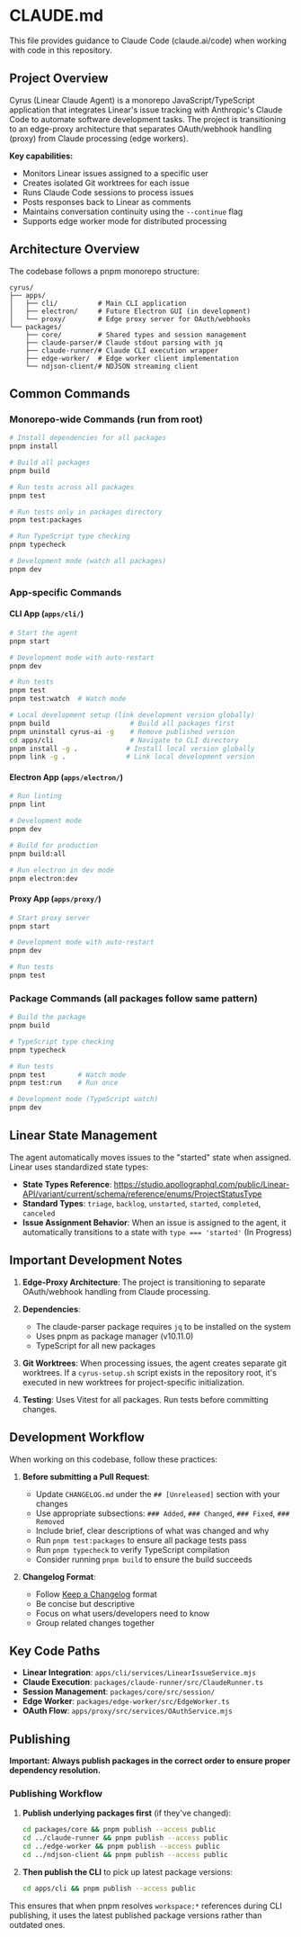 # CLAUDE.md

This file provides guidance to Claude Code (claude.ai/code) when working with code in this repository.

## Project Overview

Cyrus (Linear Claude Agent) is a monorepo JavaScript/TypeScript application that integrates Linear's issue tracking with Anthropic's Claude Code to automate software development tasks. The project is transitioning to an edge-proxy architecture that separates OAuth/webhook handling (proxy) from Claude processing (edge workers).

**Key capabilities:**
- Monitors Linear issues assigned to a specific user
- Creates isolated Git worktrees for each issue
- Runs Claude Code sessions to process issues
- Posts responses back to Linear as comments
- Maintains conversation continuity using the `--continue` flag
- Supports edge worker mode for distributed processing

## Architecture Overview

The codebase follows a pnpm monorepo structure:

```
cyrus/
├── apps/
│   ├── cli/          # Main CLI application
│   ├── electron/     # Future Electron GUI (in development)
│   └── proxy/        # Edge proxy server for OAuth/webhooks
└── packages/
    ├── core/         # Shared types and session management
    ├── claude-parser/# Claude stdout parsing with jq
    ├── claude-runner/# Claude CLI execution wrapper
    ├── edge-worker/  # Edge worker client implementation
    └── ndjson-client/# NDJSON streaming client
```

## Common Commands

### Monorepo-wide Commands (run from root)
```bash
# Install dependencies for all packages
pnpm install

# Build all packages
pnpm build

# Run tests across all packages
pnpm test

# Run tests only in packages directory
pnpm test:packages

# Run TypeScript type checking
pnpm typecheck

# Development mode (watch all packages)
pnpm dev
```

### App-specific Commands

#### CLI App (`apps/cli/`)
```bash
# Start the agent
pnpm start

# Development mode with auto-restart
pnpm dev

# Run tests
pnpm test
pnpm test:watch  # Watch mode

# Local development setup (link development version globally)
pnpm build                    # Build all packages first
pnpm uninstall cyrus-ai -g    # Remove published version
cd apps/cli                   # Navigate to CLI directory
pnpm install -g .            # Install local version globally
pnpm link -g .               # Link local development version
```

#### Electron App (`apps/electron/`)
```bash
# Run linting
pnpm lint

# Development mode
pnpm dev

# Build for production
pnpm build:all

# Run electron in dev mode
pnpm electron:dev
```

#### Proxy App (`apps/proxy/`)
```bash
# Start proxy server
pnpm start

# Development mode with auto-restart
pnpm dev

# Run tests
pnpm test
```

### Package Commands (all packages follow same pattern)
```bash
# Build the package
pnpm build

# TypeScript type checking
pnpm typecheck

# Run tests
pnpm test        # Watch mode
pnpm test:run    # Run once

# Development mode (TypeScript watch)
pnpm dev
```

## Linear State Management

The agent automatically moves issues to the "started" state when assigned. Linear uses standardized state types:

- **State Types Reference**: https://studio.apollographql.com/public/Linear-API/variant/current/schema/reference/enums/ProjectStatusType
- **Standard Types**: `triage`, `backlog`, `unstarted`, `started`, `completed`, `canceled`
- **Issue Assignment Behavior**: When an issue is assigned to the agent, it automatically transitions to a state with `type === 'started'` (In Progress)

## Important Development Notes

1. **Edge-Proxy Architecture**: The project is transitioning to separate OAuth/webhook handling from Claude processing.

2. **Dependencies**: 
   - The claude-parser package requires `jq` to be installed on the system
   - Uses pnpm as package manager (v10.11.0)
   - TypeScript for all new packages

3. **Git Worktrees**: When processing issues, the agent creates separate git worktrees. If a `cyrus-setup.sh` script exists in the repository root, it's executed in new worktrees for project-specific initialization.

4. **Testing**: Uses Vitest for all packages. Run tests before committing changes.

## Development Workflow

When working on this codebase, follow these practices:

1. **Before submitting a Pull Request**:
   - Update `CHANGELOG.md` under the `## [Unreleased]` section with your changes
   - Use appropriate subsections: `### Added`, `### Changed`, `### Fixed`, `### Removed`
   - Include brief, clear descriptions of what was changed and why
   - Run `pnpm test:packages` to ensure all package tests pass
   - Run `pnpm typecheck` to verify TypeScript compilation
   - Consider running `pnpm build` to ensure the build succeeds

2. **Changelog Format**:
   - Follow [Keep a Changelog](https://keepachangelog.com/) format
   - Be concise but descriptive
   - Focus on what users/developers need to know
   - Group related changes together

## Key Code Paths

- **Linear Integration**: `apps/cli/services/LinearIssueService.mjs`
- **Claude Execution**: `packages/claude-runner/src/ClaudeRunner.ts`
- **Session Management**: `packages/core/src/session/`
- **Edge Worker**: `packages/edge-worker/src/EdgeWorker.ts`
- **OAuth Flow**: `apps/proxy/src/services/OAuthService.mjs`

## Publishing

**Important: Always publish packages in the correct order to ensure proper dependency resolution.**

### Publishing Workflow

1. **Publish underlying packages first** (if they've changed):
   ```bash
   cd packages/core && pnpm publish --access public
   cd ../claude-runner && pnpm publish --access public  
   cd ../edge-worker && pnpm publish --access public
   cd ../ndjson-client && pnpm publish --access public
   ```

2. **Then publish the CLI** to pick up latest package versions:
   ```bash
   cd apps/cli && pnpm publish --access public
   ```

This ensures that when pnpm resolves `workspace:*` references during CLI publishing, it uses the latest published package versions rather than outdated ones.

